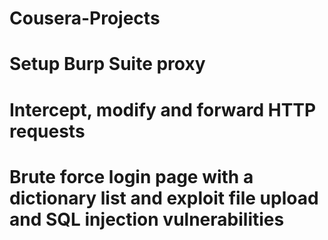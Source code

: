 # Cousera-Projects
# Setup Burp Suite proxy

# Intercept, modify and forward HTTP requests

# Brute force login page with a dictionary list and exploit file upload and SQL injection vulnerabilities
